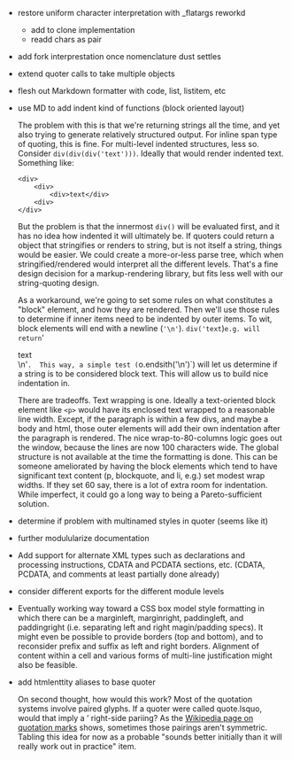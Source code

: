 
 *  restore uniform character interpretation with _flatargs reworkd
    - add to clone implementation
    - readd chars as pair
 *  add fork interprestation once nomenclature dust settles
 *  extend quoter calls to take multiple objects

 *  flesh out Markdown formatter with code, list, listitem, etc

 *  use MD to add indent kind of functions (block oriented layout)

    The problem with this is that we're returning strings all the time,
    and yet also trying to generate relatively structured output. For
    inline span type of quoting, this is fine. For multi-level indented
    structures, less so. Consider `div(div(div('text')))`. Ideally that
    would render indented text. Something like:

        <div>
            <div>
                <div>text</div>
            <div>
        </div>

    But the problem is that the innermost `div()` will be evaluated first,
    and it has no idea how indented it will ultimately be.
    If quoters could return a object that stringifies
    or renders to string, but is not itself a string, things would be
    easier.  We could create a more-or-less parse tree, which when
    stringified/rendered would interpret all the different levels. That's
    a fine design decision for a markup-rendering library, but fits less
    well with our string-quoting design.

    As a workaround, we're going to set some rules on what constitutes a
    "block" element, and how they are rendered. Then we'll use those rules
    to determine if inner items need to be indented by outer items. To wit,
    block elements will end with a newline (`'\n'`). `div('text`)` e.g. will
    return `'<div>text</div>\n'`.  This way, a simple test
    (`o.endsith('\n')`) will let us determine if a string is to be considered
    block text. This will allow us to build nice indentation in.

    There are tradeoffs. Text wrapping is one. Ideally a text-oriented block
    element like `<p>` would have its enclosed text wrapped to a reasonable
    line width. Except, if the paragraph is within a few divs, and maybe a
    body and html, those outer elements will add their own indentation after
    the paragraph is rendered. The nice wrap-to-80-columns logic goes out
    the window, because the lines are now 100 characters wide. The global
    structure is not available at the time the formatting is done. This can
    be someone ameliorated by having the block elements which tend to have
    significant text content (p, blockquote, and li, e.g.) set modest wrap
    widths. If they set 60 say, there is a lot of extra room for
    indentation. While imperfect, it could go a long way to being
    a Pareto-sufficient solution.

 *  determine if problem with multinamed styles in quoter (seems like it)
 *  further modulularize documentation
 *  Add support for alternate XML types such as declarations and
    processing instructions,
    CDATA and PCDATA sections, etc. (CDATA, PCDATA, and comments at least
    partially done already)
 *  consider different exports for the different module levels

 *  Eventually working way toward a CSS box model style formatting in which there
    can be a marginleft, marginright, paddingleft, and paddingright (i.e.
    separating left and right magin/padding specs). It might even be possible
    to provide borders (top and bottom), and to reconsider prefix and suffix
    as left and right borders. Alignment of content within a cell and various
    forms of multi-line justification might also be feasible.

 *  add htmlenttity aliases to base quoter

    On second thought, how would this work? Most of the quotation
    systems involve paired glyphs. If a quoter were called quote.lsquo,
    would that imply a &rsquo; right-side pariing? As the [Wikipedia page
    on quotation marks](https://en.wikipedia.org/wiki/Quotation_mark)
    shows, sometimes those pairings aren't symmetric. Tabling this idea
    for now as a probable "sounds better initially than it will really
    work out in practice" item.